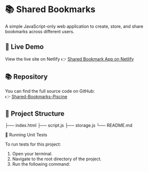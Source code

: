 # 📚 Shared Bookmarks

A simple JavaScript-only web application to create, store, and share bookmarks across different users.

## 🔗 Live Demo

View the live site on Netlify
👉 [Shared Bookmark App on Netlify](https://)  

## 📚 Repository

You can find the full source code on GitHub:  
👉 [Shared-Bookmarks-Piscine]()

## 📂 Project Structure
├── index.html
├── script.js
├── storage.js
└── README.md

🧪 Running Unit Tests

To run tests for this project:

1. Open your terminal.
2. Navigate to the root directory of the project.
3. Run the following command:
